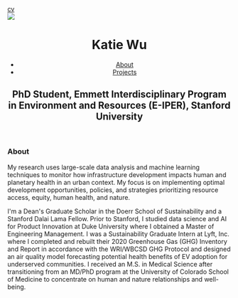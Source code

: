 <html>
<head>
  <link rel="stylesheet" type="text/css" href="styles.css">
</head>
  <body>
  <section id="cv">
      <a href="cv/Wu_Katherine_CV.pdf">cv</a>
    </section>
  <img src="./img:/headshot3.png"/>
    <header>
     <div class="header-container">
      <h1>Katie Wu</h1>
        <nav>
          <ul>
            <li><a href="#about">About</a></li>
            <li><a href="#projects">Projects</a></li>
          </ul>
        </nav>
      </div>
      <h2>PhD Student, Emmett Interdisciplinary Program in Environment and Resources (E-IPER), Stanford University</h2>
    </header>
    <main>
      <h3 id="about">About</h3>
      <p>My research uses large-scale data analysis and machine learning techniques to monitor how infrastructure development impacts human and planetary health in an urban context. My focus is on implementing optimal development opportunities, policies, and strategies prioritizing resource access, equity, human health, and nature. </p> 
      <p>I'm a Dean's Graduate Scholar in the Doerr School of Sustainability and a Stanford Dalai Lama Fellow. Prior to Stanford, I studied data science and AI for Product Innovation at Duke University where I obtained a Master of Engineering Management. I was a Sustainability Graduate Intern at Lyft, Inc. where I completed and rebuilt their 2020 Greenhouse Gas (GHG) Inventory and Report in accordance with the WRI/WBCSD GHG Protocol and designed an air quality model forecasting potential health benefits of EV adoption for underserved communities. I received an M.S. in Medical Science after transitioning from an MD/PhD program at the University of Colorado School of Medicine to concentrate on human and nature relationships and well-being. </p>
    </main>
  </body>
</html>

